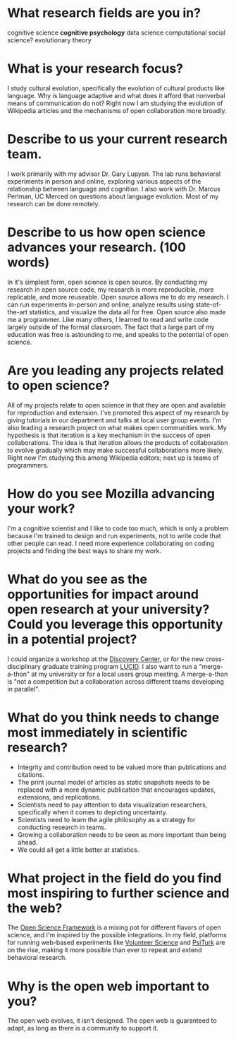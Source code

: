 # What research fields are you in?

cognitive science
**cognitive psychology**
data science
computational social science?
evolutionary theory

# What is your research focus?

I study cultural evolution, specifically the evolution of cultural products like language. Why is language adaptive and what does it afford that nonverbal means of communication do not? Right now I am studying the evolution of Wikipedia articles and the mechanisms of open collaboration more broadly.

# Describe to us your current research team.

I work primarily with my advisor Dr. Gary Lupyan. The lab runs behavioral experiments in person and online, exploring various aspects of the relationship between language and cognition. I also work with Dr. Marcus Perlman, UC Merced on questions about language evolution. Most of my research can be done remotely.

# Describe to us how open science advances your research. (100 words)

In it's simplest form, open science is open source. By conducting my research in open source code, my research is more reproducible, more replicable, and more reuseable. Open source allows me to do my research. I can run experiments in-person and online, analyze results using state-of-the-art statistics, and visualize the data all for free. Open source also made me a programmer. Like many others, I learned to read and write code largely outside of the formal classroom. The fact that a large part of my education was free is astounding to me, and speaks to the potential of open science.

# Are you leading any projects related to open science?

All of my projects relate to open science in that they are open and available for reproduction and extension. I've promoted this aspect of my research by giving tutorials in our department and talks at local user group events. I'm also leading a research project on what makes open communities work. My hypothesis is that iteration is a key mechanism in the success of open collaborations. The idea is that iteration allows the products of collaboration to evolve gradually which may make successful collaborations more likely. Right now I'm studying this among Wikipedia editors; next up is teams of programmers.

# How do you see Mozilla advancing your work?

I'm a cognitive scientist and I like to code too much, which is only a problem because I'm trained to design and run experiments, not to write code that other people can read. I need more experience collaborating on coding projects and finding the best ways to share my work.

# What do you see as the opportunities for impact around open research at your university? Could you leverage this opportunity in a potential project?

I could organize a workshop at the [Discovery Center](https://discovery.wisc.edu/), or for the new cross-disciplinary graduate training program [LUCID](https://lucid.wisc.edu/). I also want to run a "merge-a-thon" at my university or for a local users group meeting. A merge-a-thon is "not a competition but a collaboration across different teams developing in parallel".

# What do you think needs to change most immediately in scientific research?

* Integrity and contribution need to be valued more than publications and citations.
* The print journal model of articles as static snapshots needs to be replaced with a more dynamic publication that encourages updates, extensions, and replications.
* Scientists need to pay attention to data visualization researchers, specifically when it comes to depicting uncertainty.
* Scientists need to learn the agile philosophy as a strategy for conducting research in teams.
* Growing a collaboration needs to be seen as more important than being ahead.
* We could all get a little better at statistics.

# What project in the field do you find most inspiring to further science and the web?

The [Open Science Framework](https://osf.io) is a mixing pot for different flavors of open science, and I'm inspired by the possible integrations. In my field, platforms for running web-based experiments like [Volunteer Science](https://volunteerscience.com/) and [PsiTurk](https://psiturk.org/) are on the rise, making it more possible than ever to repeat and extend behavioral research.

# Why is the open web important to you?

The open web evolves, it isn't designed. The open web is guaranteed to adapt, as long as there is a community to support it.
